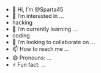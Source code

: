 - 👋 Hi, I’m @Sparta45
- 👀 I’m interested in ...
- hacking
- 🌱 I’m currently learning ...
- coding
- 💞️ I’m looking to collaborate on ...
- 📫 How to reach me ...
- 😄 Pronouns: ...
- ⚡ Fun fact: ...

<!---
Sparta45/Sparta45 is a ✨ special ✨ repository because its `README.md` (this file) appears on your GitHub profile.
You can click the Preview link to take a look at your changes.
--->
